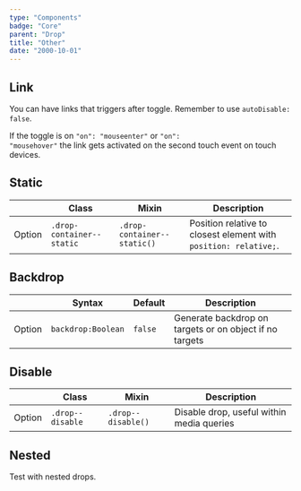```yaml
---
type: "Components"
badge: "Core"
parent: "Drop"
title: "Other"
date: "2000-10-01"
---
```


## Link

You can have links that triggers after toggle. Remember to use `autoDisable: false`.

If the toggle is on <code>"on": "mouseenter"</code> or <code>"on": "mousehover"</code> the link gets activated on the second touch event on touch devices.

<demo>
  <demovanilla src="vanilla/components/drop/with-link">
  </demovanilla>
  <demovanilla src="vanilla/components/drop/with-link-hover">
  </demovanilla>
</demo>

## Static

<div class="table--scroll">

|                         | Class                                     | Mixin                         | Description                   |
| ----------------------- | ----------------------------------------- | ----------------------------- | ----------------------------- |
| Option                  | `.drop-container--static`                | `.drop-container--static()`        | Position relative to closest element with `position: relative;`.            |

</div>

<demo>
  <demovanilla src="vanilla/components/drop/static">
  </demovanilla>
</demo>

## Backdrop

<div class="table--scroll">

|                         | Syntax                                    | Default                       | Description                   |
| ----------------------- | ----------------------------------------- | ----------------------------- | ----------------------------- |
| Option                  | `backdrop:Boolean`                              | `false`                     | Generate backdrop on targets or on object if no targets           |

</div>

<demo>
  <demovanilla src="vanilla/components/drop/backdrop">
  </demovanilla>
</demo>

## Disable

<div class="table--scroll">

|                         | Class                                     | Mixin                       | Description                   |
| ----------------------- | ----------------------------------------- | ----------------------------- | ----------------------------- |
| Option                  | `.drop--disable`                | `.drop--disable()`        | Disable drop, useful within media queries            |

</div>

<demo>
  <demovanilla src="vanilla/components/drop/disable">
  </demovanilla>
</demo>

## Nested

Test with nested drops.

<demo>
  <demovanilla src="vanilla/components/drop/nested">
  </demovanilla>
</demo>

